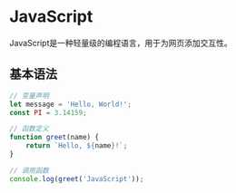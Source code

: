 # JavaScript

JavaScript是一种轻量级的编程语言，用于为网页添加交互性。

## 基本语法

```javascript
// 变量声明
let message = 'Hello, World!';
const PI = 3.14159;

// 函数定义
function greet(name) {
    return `Hello, ${name}!`;
}

// 调用函数
console.log(greet('JavaScript'));
```